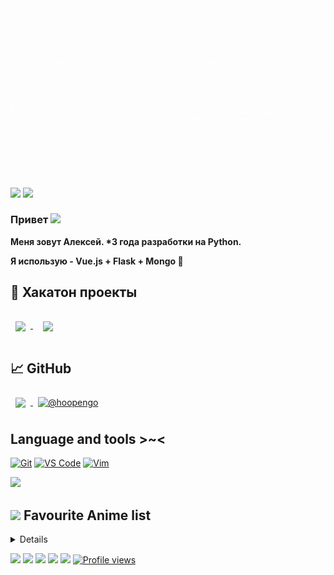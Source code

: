 <img src="/hi, im hoopengo.gif" style="background-repeat: no-repeat;" />
<a href="https://t.me/hoopengo"><img src="https://img.shields.io/badge/%20-tg-0088cc?logo=telegram" /></a>
<a href="https://vk.com/alexeyhoney"><img src="https://img.shields.io/badge/%20-vk-ffffff?logo=vk&logoColor=0088cc" /></a>

### Привет <img src="https://raw.githubusercontent.com/MartinHeinz/MartinHeinz/master/wave.gif" width="30px">

**Меня зовут Алексей. \*3 года разработки на Python.**

**Я использую - Vue.js + Flask + Mongo 💫**

## 📌 Хакатон проекты
<!-- Pinned Repositories -->
<a href="https://github.com/lytk4dev/eldorado-monitoring">
  <img align="center" style="margin:1rem 0.5rem" src="https://github-readme-stats.vercel.app/api/pin/?username=lytk4dev&repo=eldorado-monitoring&hide_border=true&title_color=fffffd&text_color=ffffff&icon_color=ffffff&bg_color=1F1F1F" />
</a>
<a href="https://github.com/lytk4dev/vkusvill-hackaton">
  <img align="center" style="margin:1rem 1rem" src="https://github-readme-stats.vercel.app/api/pin/?username=lytk4dev&repo=vkusvill-hackaton&hide_border=true&title_color=fffffd&text_color=ffffff&icon_color=ffffff&bg_color=1F1F1F" />
</a>
<br>

## 📈 GitHub
<!-- GitHub Stats -->
<a href="https://github.com/hoopengo">
  <img align="center" style="margin:0.5rem" src="https://github-readme-stats.vercel.app/api/top-langs/?username=hoopengo&hide=html,css,batchfile,shell,dockerfile&hide_border=true&title_color=ffffff&text_color=ffffff&icon_color=ffffff&bg_color=1F1F1F" />
</a>
<a href="https://github.com/hoopengo">
  <img align="center" style="margin:0.5rem" src="https://github-readme-stats.vercel.app/api?username=hoopengo&show_icons=true&count_private=true&hide_border=true&title_color=ffffff&text_color=ffffff&icon_color=ffffff&bg_color=1F1F1F" alt="@hoopengo" />
</a>

## Language and tools >~<

[![Git](https://img.shields.io/badge/-Git-%23F05032?style=flat-square&logo=git&logoColor=%23ffffff)](https://git-scm.com)
[![VS Code](https://img.shields.io/badge/-VSCode-%23007ACC?style=flat-square&logo=visual-studio-code)](https://code.visualstudio.com/)
[![Vim](https://img.shields.io/badge/-Vim-darkgreen?style=flat-square&logo=vim)](https://vim.org)

<img src="https://minecraft-inside.ru/uploads/ac/dc/16/136924.png">

## <img src="https://i.redd.it/nwu0335ccoz41.png" width="25px"> **Favourite Anime list**
<details>
<!-- anilist_start-->
 • <a href="https://anilist.co/anime/105333">Dr. STONE<a><br>
 • <a href="https://anilist.co/anime/21087">One Punch Man<a><br>
 • <a href="https://anilist.co/anime/97668">One Punch Man 2<a><br>
<!-- anilist_end-->
</details>
 
<a href="git-scm.com"><img src="https://img.shields.io/badge/code-git-informational?style=flat&logo=git&logoColor=white&color=0088cc" /></a>
<a href="python.org"><img src="https://img.shields.io/badge/code-python-informational?style=flat&logo=python&logoColor=white&color=0088cc" /></a>
<a href="flask.palletsprojects.com"><img src="https://img.shields.io/badge/code-flask-informational?style=flat&logo=flask&logoColor=white&color=0088cc" /></a>
<a href="vuejs.org"><img src="https://img.shields.io/badge/code-vue3-informational?style=flat&logo=vue.js&logoColor=white&color=0088cc" /></a>
<a href="www.mongodb.com"><img src="https://img.shields.io/badge/db-mongo-informational?style=flat&logo=mongodb&logoColor=white&color=00000" /></a>
[![Profile views](https://gpvc.arturio.dev/hoopengo)](https://github.com/hoopengo)
